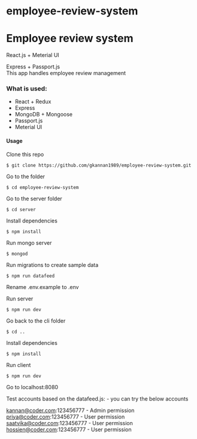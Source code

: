 # employee-review-system

# Employee review system
React.js + Meterial UI </br>

Express + Passport.js</br>
This app handles employee review management </br>

### What is used:
- React + Redux
- Express
- MongoDB + Mongoose
- Passport.js
- Meterial UI

#### Usage 
Clone this repo
```
$ git clone https://github.com/gkannan1989/employee-review-system.git
```

Go to the folder
```
$ cd employee-review-system
```

Go to the server folder
```
$ cd server
```

Install dependencies
```
$ npm install
```

Run mongo server
```
$ mongod
```

Run migrations to create sample data
```
$ npm run datafeed
```

Rename .env.example to .env

Run server
```
$ npm run dev
```

Go back to the cli folder
```
$ cd ..
```

Install dependencies
```
$ npm install
```

Run client
```
$ npm run dev
```

Go to localhost:8080

Test accounts based on the datafeed.js: - you can try the below accounts 

kannan@coder.com:123456777 - Admin permission</br>
priya@coder.com:123456777 - User permission</br>
saatvika@coder.com:123456777 - User permission</br>
hossien@coder.com:123456777 - User permission</br>
